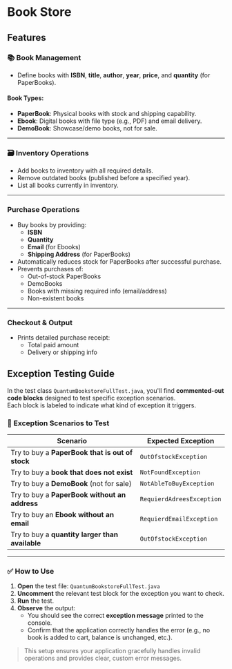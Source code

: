 # Book Store


## Features

### 📚 Book Management
- Define books with **ISBN**, **title**, **author**, **year**, **price**, and **quantity** (for PaperBooks).

#### Book Types:
- **PaperBook**: Physical books with stock and shipping capability.
- **Ebook**: Digital books with file type (e.g., PDF) and email delivery.
- **DemoBook**: Showcase/demo books, not for sale.

---

### 🗃 Inventory Operations
- Add books to inventory with all required details.
- Remove outdated books (published before a specified year).
- List all books currently in inventory.

---

###  Purchase Operations
- Buy books by providing:
  - **ISBN**
  - **Quantity**
  - **Email** (for Ebooks)
  - **Shipping Address** (for PaperBooks)
- Automatically reduces stock for PaperBooks after successful purchase.
- Prevents purchases of:
  - Out-of-stock PaperBooks
  - DemoBooks
  - Books with missing required info (email/address)
  - Non-existent books

---

### Checkout & Output
- Prints detailed purchase receipt:
  - Total paid amount
  - Delivery or shipping info

 
 ##  Exception Testing Guide

In the test class `QuantumBookstoreFullTest.java`, you'll find **commented-out code blocks** designed to test specific exception scenarios.  
Each block is labeled to indicate what kind of exception it triggers.

### 📌 Exception Scenarios to Test

| Scenario | Expected Exception |
|----------|--------------------|
| Try to buy a **PaperBook that is out of stock** | `OutOfstockException` |
| Try to buy a **book that does not exist** | `NotFoundException` |
| Try to buy a **DemoBook** (not for sale) | `NotAbleToBuyException` |
| Try to buy a **PaperBook without an address** | `RequierdAdreesException` |
| Try to buy an **Ebook without an email** | `RequierdEmailException` |
| Try to buy a **quantity larger than available** | `OutOfstockException` |

---

### ✅ How to Use

1. **Open** the test file: `QuantumBookstoreFullTest.java`
2. **Uncomment** the relevant test block for the exception you want to check.
3. **Run** the test.
4. **Observe** the output:
   - You should see the correct **exception message** printed to the console.
   - Confirm that the application correctly handles the error (e.g., no book is added to cart, balance is unchanged, etc.).

> This setup ensures your application gracefully handles invalid operations and provides clear, custom error messages.


